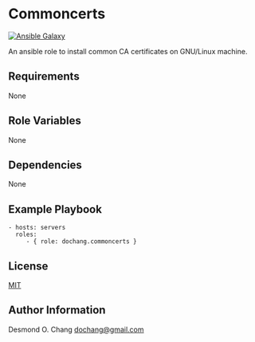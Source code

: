Commoncerts
===========

[![Ansible Galaxy](https://img.shields.io/badge/galaxy-dochang.commoncerts-blue.svg)](https://galaxy.ansible.com/dochang/commoncerts/)

An ansible role to install common CA certificates on GNU/Linux machine.

Requirements
------------

None

Role Variables
--------------

None

Dependencies
------------

None

Example Playbook
----------------

    - hosts: servers
      roles:
         - { role: dochang.commoncerts }

License
-------

[MIT](http://dochang.mit-license.org/)

Author Information
------------------

Desmond O. Chang <dochang@gmail.com>
